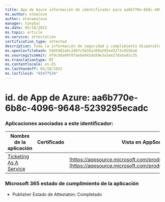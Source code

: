 ```yaml
---
title: App de Azure información de identificador para aa6b770e-6b8c-4096-9648-5239295ecadc
ms.author: elmalova
author: elenamalova
manager: tonybal
ms.date: 05/18/2022
ms.topic: article
ms.service: attestation
certification_type: attested
description: Toda la información de seguridad y cumplimiento disponible para aa6b770e-6b8c-4096-9648-5239295ecadc.
ms.openlocfilehash: 5d45482a6c2407c5834a109a292e432f3c8556a8
ms.sourcegitcommit: d79cdda99f8faebe842da59e3a1ee27da5a91c25
ms.translationtype: MT
ms.contentlocale: es-ES
ms.lasthandoff: 05/18/2022
ms.locfileid: "65477524"
---
```

# <a name="azure-app-id-aa6b770e-6b8c-4096-9648-5239295ecadc"></a>id. de App de Azure: aa6b770e-6b8c-4096-9648-5239295ecadc


### <a name="apps-associated-with-this-id"></a>Aplicaciones asociadas a este identificador:
| **Nombre de la aplicación** | **Certificado** | **Vista en AppSource** |
|--------------|---------------|-----------------------|
| [Ticketing As A Service](../forward/WA200003945.md) |  | [https://appsource.microsoft.com/product/office/WA200003945](https://appsource.microsoft.com/product/office/WA200003945) |

### <a name="microsoft-365-app-compliance-status"></a>Microsoft 365 estado de cumplimiento de la aplicación
- Publisher Estado de Attestaton: Completado
